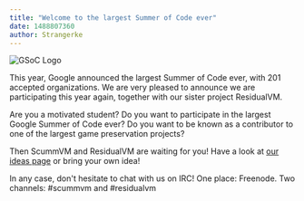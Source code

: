 ```yaml
---
title: "Welcome to the largest Summer of Code ever"
date: 1488807360
author: Strangerke
---
```


![GSoC Logo](/data/news/GSoC2017Logo.png)

This year, Google announced the largest Summer of Code ever, with 201 accepted organizations. We are very pleased to announce we are participating this year again, together with our sister project ResidualVM.

Are you a motivated student? Do you want to participate in the largest Google Summer of Code ever? Do you want to be known as a contributor to one of the largest game preservation projects?

Then ScummVM and ResidualVM are waiting for you! Have a look at [our ideas page](http://wiki.scummvm.org/index.php/Summer_of_Code/GSoC_Ideas_2017) or bring your own idea!

In any case, don't hesitate to chat with us on IRC! One place: Freenode. Two channels: #scummvm and #residualvm
